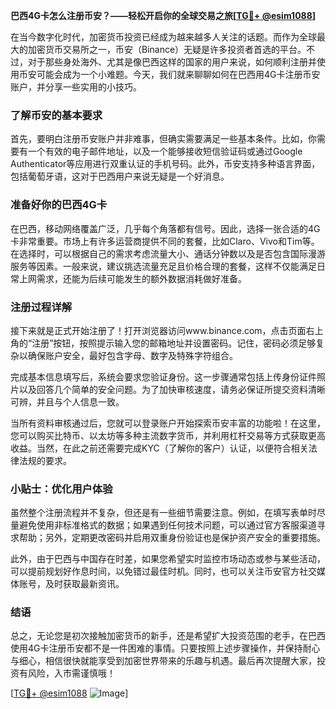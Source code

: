 **巴西4G卡怎么注册币安？——轻松开启你的全球交易之旅[[TG💪+ @esim1088](https://t.me/s/esim1088)]**

在当今数字化时代，加密货币投资已经成为越来越多人关注的话题。而作为全球最大的加密货币交易所之一，币安（Binance）无疑是许多投资者首选的平台。不过，对于那些身处海外、尤其是像巴西这样的国家的用户来说，如何顺利注册并使用币安可能会成为一个小难题。今天，我们就来聊聊如何在巴西用4G卡注册币安账户，并分享一些实用的小技巧。

### 了解币安的基本要求

首先，要明白注册币安账户并非难事，但确实需要满足一些基本条件。比如，你需要有一个有效的电子邮件地址，以及一个能够接收短信验证码或通过Google Authenticator等应用进行双重认证的手机号码。此外，币安支持多种语言界面，包括葡萄牙语，这对于巴西用户来说无疑是一个好消息。

### 准备好你的巴西4G卡

在巴西，移动网络覆盖广泛，几乎每个角落都有信号。因此，选择一张合适的4G卡非常重要。市场上有许多运营商提供不同的套餐，比如Claro、Vivo和Tim等。在选择时，可以根据自己的需求考虑流量大小、通话分钟数以及是否包含国际漫游服务等因素。一般来说，建议挑选流量充足且价格合理的套餐，这样不仅能满足日常上网需求，还能为后续可能发生的额外数据消耗做好准备。

### 注册过程详解

接下来就是正式开始注册了！打开浏览器访问www.binance.com，点击页面右上角的“注册”按钮，按照提示输入您的邮箱地址并设置密码。记住，密码必须足够复杂以确保账户安全，最好包含字母、数字及特殊字符组合。

完成基本信息填写后，系统会要求您验证身份。这一步骤通常包括上传身份证件照片以及回答几个简单的安全问题。为了加快审核速度，请务必保证所提交资料清晰可辨，并且与个人信息一致。

当所有资料审核通过后，您就可以登录账户开始探索币安丰富的功能啦！在这里，您可以购买比特币、以太坊等多种主流数字货币，并利用杠杆交易等方式获取更高收益。当然，在此之前还需要完成KYC（了解你的客户）认证，以便符合相关法律法规的要求。

### 小贴士：优化用户体验

虽然整个注册流程并不复杂，但还是有一些细节需要注意。例如，在填写表单时尽量避免使用非标准格式的数据；如果遇到任何技术问题，可以通过官方客服渠道寻求帮助；另外，定期更改密码并启用双重身份验证也是保护资产安全的重要措施。

此外，由于巴西与中国存在时差，如果您希望实时监控市场动态或参与某些活动，可以提前规划好作息时间，以免错过最佳时机。同时，也可以关注币安官方社交媒体账号，及时获取最新资讯。

### 结语

总之，无论您是初次接触加密货币的新手，还是希望扩大投资范围的老手，在巴西使用4G卡注册币安都不是一件困难的事情。只要按照上述步骤操作，并保持耐心与细心，相信很快就能享受到加密世界带来的乐趣与机遇。最后再次提醒大家，投资有风险，入市需谨慎哦！

[[TG💪+ @esim1088](https://t.me/s/esim1088) ![Image](https://i.postimg.cc/4NQfJmqS/Snipaste-2025-05-13-00-14-12.png)]